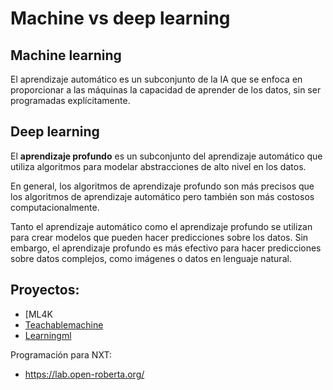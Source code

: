 # Machine vs deep learning

## Machine learning

El aprendizaje automático es un subconjunto de la IA que se enfoca en proporcionar a las máquinas la capacidad de aprender de los datos, sin ser programadas explícitamente.

## Deep learning

El **aprendizaje profundo** es un subconjunto del aprendizaje automático que utiliza algoritmos para modelar abstracciones de alto nivel en los datos.

En general, los algoritmos de aprendizaje profundo son más precisos que los algoritmos de aprendizaje automático pero también son más costosos computacionalmente.

Tanto el aprendizaje automático como el aprendizaje profundo se utilizan para crear modelos que pueden hacer predicciones sobre los datos. Sin embargo, el aprendizaje profundo es más efectivo para hacer predicciones sobre datos complejos, como imágenes o datos en lenguaje natural.

## Proyectos:

- [ML4K[](https://machinelearningforkids.co.uk/)
- [Teachablemachine](https://teachablemachine.withgoogle.com/train)
- [Learningml](https://web.learningml.org/)

Programación para NXT:
- https://lab.open-roberta.org/